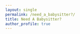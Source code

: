 ```yaml
---
layout: single 
permalink: /need_a_babysitter?/
title: Need A Babysitter?
author_profile: true
---
```



